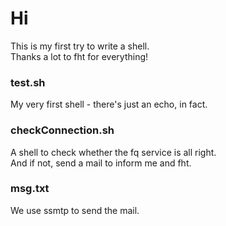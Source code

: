 # Hi
This is my first try to write a shell.   
Thanks a lot to fht for everything!   

### test.sh
My very first shell - there's just an echo, in fact.

### checkConnection.sh
A shell to check whether the fq service is all right.   
And if not, send a mail to inform me and fht.   

### msg.txt
We use ssmtp to send the mail.


